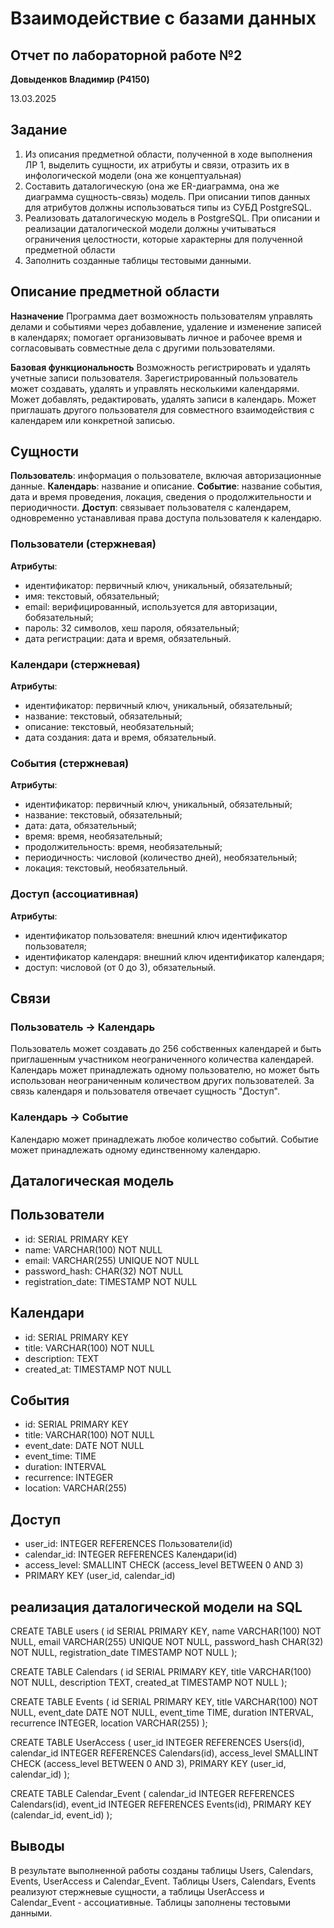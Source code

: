 ﻿# Взаимодействие с базами данных

## Отчет по лабораторной работе №2

**Довыденков Владимир (P4150)**

13.03.2025

## Задание

1.  Из описания предметной области, полученной в ходе выполнения ЛР 1, выделить сущности, их атрибуты и связи, отразить их в инфологической модели (она же концептуальная)
2.  Составить даталогическую (она же ER-диаграмма, она же диаграмма сущность-связь) модель. При описании типов данных для атрибутов должны использоваться типы из СУБД PostgreSQL.
3.  Реализовать даталогическую модель в PostgreSQL. При описании и реализации даталогической модели должны учитываться ограничения целостности, которые характерны для полученной предметной области
4.  Заполнить созданные таблицы тестовыми данными.

## Описание предметной области

**Назначение**
Программа дает возможность пользователям управлять делами и событиями через добавление, удаление и изменение записей в календарях; помогает организовывать личное и рабочее время и согласовывать совместные дела с другими пользователями.

**Базовая функциональность**
Возможность регистрировать и удалять учетные записи пользователя. Зарегистрированный пользователь может создавать, удалять и управлять несколькими календарями. Может добавлять, редактировать, удалять записи в календарь. Может приглашать другого пользователя для совместного взаимодействия с календарем или конкретной записью.

## Сущности

**Пользователь**: информация о пользователе, включая авторизационные данные.
**Календарь**: название и описание.
**Событие**: название события, дата и время проведения, локация, сведения о продолжительности и периодичности.
**Доступ**: связывает пользователя с календарем, одновременно устанавливая права доступа пользователя к календарю.

### Пользователи (стержневая)

**Атрибуты**:
- идентификатор: первичный ключ, уникальный, обязательный;
- имя: текстовый, обязательный;
- email: верифицированный, используется для авторизации, бобязательный;
- пароль: 32 символов, хеш пароля, обязательный;
- дата регистрации: дата и время, обязательный.

### Календари (стержневая)

**Атрибуты**:
- идентификатор: первичный ключ, уникальный, обязательный;
- название: текстовый, обязательный;
- описание: текстовый, необязательный;
- дата создания: дата и время, обязательный.

### События (стержневая)

**Атрибуты**:
- идентификатор: первичный ключ, уникальный, обязательный;
- название: текстовый, обязательный;
- дата: дата, обязательный;
- время: время, необязательный;
- продолжительность: время, необязательный;
- периодичность: числовой (количество дней), необязательный;
- локация: текстовый, необязательный.

### Доступ (ассоциативная)

**Атрибуты**:
- идентификатор пользователя: внешний ключ идентификатор пользователя;
- идентификатор календаря: внешний ключ идентификатор календаря;
- доступ: числовой (от 0 до 3), обязательный.

## Связи

### Пользователь -> Календарь

Пользователь может создавать до 256 собственных календарей и быть приглашенным участником неограниченного количества календарей.
Календарь может принадлежать одному пользователю, но может быть использован неограниченным количеством других пользователей.
За связь календаря и пользователя отвечает сущность "Доступ".

### Календарь -> Событие

Календарю может принадлежать любое количество событий. Событие может принадлежать одному единственному календарю.

## Даталогическая модель

Пользователи
---------------------
- id: SERIAL PRIMARY KEY
- name: VARCHAR(100) NOT NULL
- email: VARCHAR(255) UNIQUE NOT NULL
- password_hash: CHAR(32) NOT NULL
- registration_date: TIMESTAMP NOT NULL

Календари
---------------------
- id: SERIAL PRIMARY KEY
- title: VARCHAR(100) NOT NULL
- description: TEXT
- created_at: TIMESTAMP NOT NULL

События
---------------------
- id: SERIAL PRIMARY KEY
- title: VARCHAR(100) NOT NULL
- event_date: DATE NOT NULL
- event_time: TIME
- duration: INTERVAL
- recurrence: INTEGER
- location: VARCHAR(255)

Доступ
---------------------
- user_id: INTEGER REFERENCES Пользователи(id)
- calendar_id: INTEGER REFERENCES Календари(id)
- access_level: SMALLINT CHECK (access_level BETWEEN 0 AND 3)
- PRIMARY KEY (user_id, calendar_id)

## реализация даталогической модели на SQL

CREATE TABLE users (
    id SERIAL PRIMARY KEY,
    name VARCHAR(100) NOT NULL,
    email VARCHAR(255) UNIQUE NOT NULL,
    password_hash CHAR(32) NOT NULL,
    registration_date TIMESTAMP NOT NULL
);

CREATE TABLE Calendars (
    id SERIAL PRIMARY KEY,
    title VARCHAR(100) NOT NULL,
    description TEXT,
    created_at TIMESTAMP NOT NULL
);

CREATE TABLE Events (
    id SERIAL PRIMARY KEY,
    title VARCHAR(100) NOT NULL,
    event_date DATE NOT NULL,
    event_time TIME,
    duration INTERVAL,
    recurrence INTEGER,
    location VARCHAR(255)
);

CREATE TABLE UserAccess (
    user_id INTEGER REFERENCES Users(id),
    calendar_id INTEGER REFERENCES Calendars(id),
    access_level SMALLINT CHECK (access_level BETWEEN 0 AND 3),
    PRIMARY KEY (user_id, calendar_id)
);

CREATE TABLE Calendar_Event (
    calendar_id INTEGER REFERENCES Calendars(id),
    event_id INTEGER REFERENCES Events(id),
    PRIMARY KEY (calendar_id, event_id)
);

## Выводы

В результате выполненной работы созданы таблицы Users, Calendars, Events, UserAccess и Calendar_Event.
Таблицы Users, Calendars, Events реализуют стержневые сущности, а таблицы UserAccess и Calendar_Event - ассоциативные.
Таблицы заполнены тестовыми данными.

